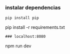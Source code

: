 ### instalar dependencias
```
pip install pip
```
pip install -r requirements.txt
```
### localhost:8080
```
npm run dev
```

